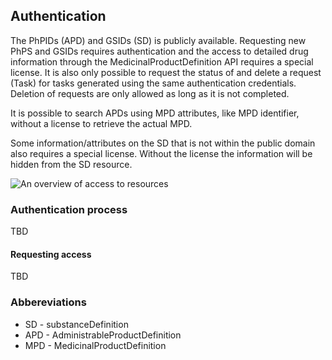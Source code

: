 ## Authentication
The PhPIDs (APD) and GSIDs (SD) is publicly available. Requesting new PhPS and GSIDs requires authentication and the access to detailed drug information through the MedicinalProductDefinition API requires a special license. It is also only possible to request the status of and delete a request (Task) for tasks generated using the same authentication credentials. Deletion of requests are only allowed as long as it is not completed. 

It is possible to search APDs using MPD attributes, like MPD identifier, without a license to retrieve the actual MPD.

Some information/attributes on the SD that is not within the public domain also requires a special license. Without the license the information will be hidden from the SD resource.

<img src="Authentication.png" alt="An overview of access to resources"/>
<br clear="all"/>

### Authentication process
TBD

#### Requesting access 
TBD

### Abbereviations
- SD - substanceDefinition 
- APD - AdministrableProductDefinition
- MPD - MedicinalProductDefinition
